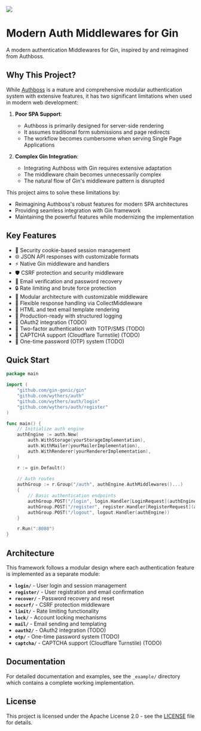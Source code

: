 <img src="http://i.imgur.com/fPIgqLg.jpg"/>  

# Modern Auth Middlewares for Gin

A modern authentication Middlewares for Gin, inspired by and reimagined from Authboss.

## Why This Project?

While [Authboss](https://github.com/volatiletech/authboss) is a mature and comprehensive modular authentication system with extensive features, it has two significant limitations when used in modern web development:

1. **Poor SPA Support**: 
   - Authboss is primarily designed for server-side rendering
   - It assumes traditional form submissions and page redirects
   - The workflow becomes cumbersome when serving Single Page Applications

2. **Complex Gin Integration**:
   - Integrating Authboss with Gin requires extensive adaptation
   - The middleware chain becomes unnecessarily complex
   - The natural flow of Gin's middleware pattern is disrupted

This project aims to solve these limitations by:
- Reimagining Authboss's robust features for modern SPA architectures
- Providing seamless integration with Gin framework
- Maintaining the powerful features while modernizing the implementation

## Key Features

- 🔐 Security cookie-based session management
- 🌐 JSON API responses with customizable formats
- ⚡  Native Gin middleware and handlers
- 🛡️ CSRF protection and security middleware
- 📧 Email verification and password recovery
- 🔒 Rate limiting and brute force protection
- 🔧 Modular architecture with customizable middleware
- 🎨 Flexible response handling via CollectMiddleware
- 📝 HTML and text email template rendering
- 🚀 Production-ready with structured logging
- 🔑 OAuth2 integration (TODO)
- 📱 Two-factor authentication with TOTP/SMS (TODO)
- 🤖 CAPTCHA support (Cloudflare Turnstile) (TODO)
- 🔐 One-time password (OTP) system (TODO)

## Quick Start

```go
package main

import (
    "github.com/gin-gonic/gin"
    "github.com/wythers/auth"
    "github.com/wythers/auth/login"
    "github.com/wythers/auth/register"
)

func main() {
    // Initialize auth engine
    authEngine := auth.New(
        auth.WithStorage(yourStorageImplementation),
        auth.WithMailer(yourMailerImplementation),
        auth.WithRenderer(yourRendererImplementation),
    )

    r := gin.Default()
    
    // Auth routes
    authGroup := r.Group("/auth", authEngine.AuthMiddlewares()...)
    {
        // Basic authentication endpoints
        authGroup.POST("/login", login.Handler[LoginRequest](authEngine)...)
        authGroup.POST("/register", register.Handler[RegisterRequest](authEngine)...)
        authGroup.POST("/logout", logout.Handler(authEngine))
    }

    r.Run(":8080")
}
```

## Architecture

This framework follows a modular design where each authentication feature is implemented as a separate module:

- **`login/`** - User login and session management
- **`register/`** - User registration and email confirmation
- **`recover/`** - Password recovery and reset
- **`nocsrf/`** - CSRF protection middleware
- **`limit/`** - Rate limiting functionality
- **`lock/`** - Account locking mechanisms
- **`mail/`** - Email sending and templating
- **`oauth2/`** - OAuth2 integration (TODO)
- **`otp/`** - One-time password system (TODO)
- **`captcha/`** - CAPTCHA support (Cloudflare Turnstile) (TODO)


## Documentation

For detailed documentation and examples, see the `_example/` directory which contains a complete working implementation.

## License

This project is licensed under the Apache License 2.0 - see the [LICENSE](LICENSE) file for details.